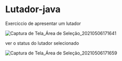 # Lutador-java
Exerciccio de apresentar um lutador 

![Captura de Tela_Área de Seleção_20210506171641](https://user-images.githubusercontent.com/56509129/117360164-d4942600-ae8e-11eb-9dbc-368b80fc3559.png)


ver o status do lutador selecionado 


![Captura de Tela_Área de Seleção_20210506171659](https://user-images.githubusercontent.com/56509129/117360211-dfe75180-ae8e-11eb-8494-685a3a705522.png)

